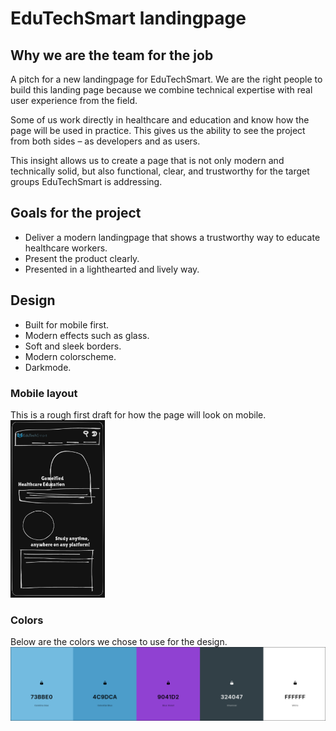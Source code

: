# EduTechSmart landingpage

## Why we are the team for the job
A pitch for a new landingpage for EduTechSmart.
We are the right people to build this landing page because we combine technical expertise with real user experience from the field.  
  
Some of us work directly in healthcare and education and know how the page will be used in practice. This gives us the ability to see the project from both sides – as developers and as users.  
  
This insight allows us to create a page that is not only modern and technically solid, but also functional, clear, and trustworthy for the target groups EduTechSmart is addressing.

## Goals for the project

- Deliver a modern landingpage that shows a trustworthy way to educate healthcare workers.
- Present the product clearly.  
- Presented in a lighthearted and lively way.

## Design

- Built for mobile first.
- Modern effects such as glass.
- Soft and sleek borders.
- Modern colorscheme.
- Darkmode.

### Mobile layout
This is a rough first draft for how the page will look on mobile.  
<img src="./images/mobile-design.png" width="30%">

### Colors
Below are the colors we chose to use for the design.  
![color palette for the page](./images/colorpalette.png)

